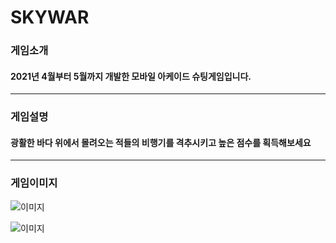 # SKYWAR
### 게임소개 
#### 2021년 4월부터 5월까지 개발한 모바일 아케이드 슈팅게임입니다.
----------
### 게임설명
#### 광활한 바다 위에서 몰려오는 적들의 비행기를 격추시키고 높은 점수를 획득해보세요
----------
### 게임이미지

![이미지](https://cdn.discordapp.com/attachments/1031870281893031999/1084338647534411888/image.png)

![이미지](https://cdn.discordapp.com/attachments/1031870281893031999/1084339833809412186/image.png)
